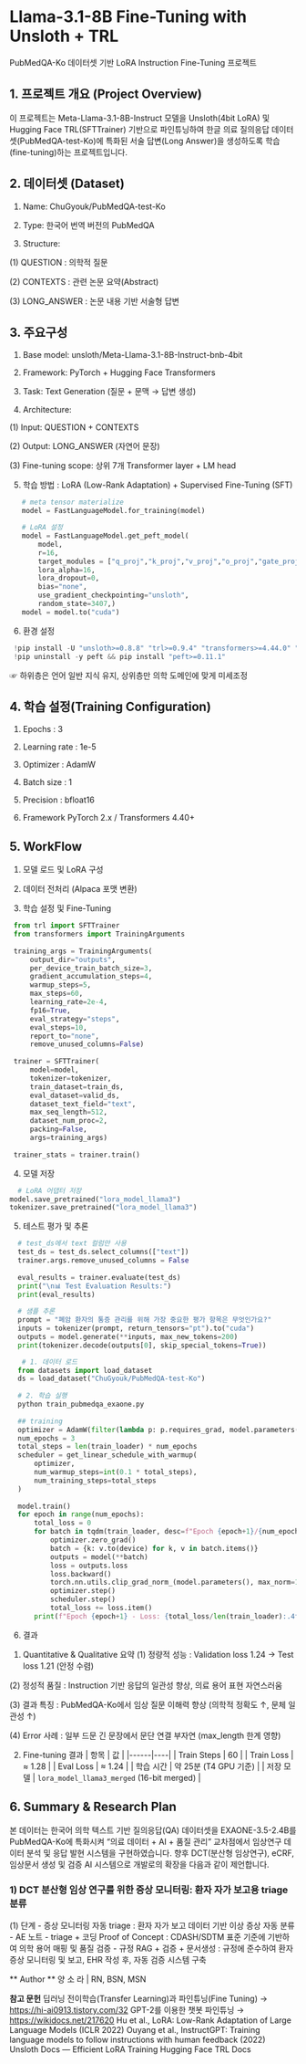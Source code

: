 # Llama-3.1-8B Fine-Tuning with Unsloth + TRL
PubMedQA-Ko 데이터셋 기반 LoRA Instruction Fine-Tuning 프로젝트

## 1. 프로젝트 개요 (Project Overview)

이 프로젝트는 Meta-Llama-3.1-8B-Instruct 모델을 Unsloth(4bit LoRA) 및 Hugging Face TRL(SFTTrainer) 기반으로 파인튜닝하여 한글 의료 질의응답 데이터셋(PubMedQA-test-Ko)에 특화된 서술 답변(Long Answer)을 생성하도록 학습(fine-tuning)하는 프로젝트입니다.

## 2. 데이터셋 (Dataset)

 1) Name: ChuGyouk/PubMedQA-test-Ko

 2) Type: 한국어 번역 버전의 PubMedQA

 3) Structure:
 
  (1) QUESTION :	의학적 질문
  
  (2) CONTEXTS : 관련 논문 요약(Abstract)
  
  (3) LONG_ANSWER : 논문 내용 기반 서술형 답변

## 3. 주요구성

 1) Base model: unsloth/Meta-Llama-3.1-8B-Instruct-bnb-4bit

 2) Framework: PyTorch + Hugging Face Transformers

 3) Task: Text Generation (질문 + 문맥 → 답변 생성)

 4) Architecture:

  (1) Input: QUESTION + CONTEXTS

  (2) Output: LONG_ANSWER (자연어 문장)

  (3) Fine-tuning scope: 상위 7개 Transformer layer + LM head

 5) 학습 방법 : LoRA (Low-Rank Adaptation) + Supervised Fine-Tuning (SFT)
 
``` python
   # meta tensor materialize
   model = FastLanguageModel.for_training(model)

   # LoRA 설정
   model = FastLanguageModel.get_peft_model(
       model,
       r=16,
       target_modules = ["q_proj","k_proj","v_proj","o_proj","gate_proj","up_proj","down_proj"],
       lora_alpha=16,
       lora_dropout=0,
       bias="none",
       use_gradient_checkpointing="unsloth",
       random_state=3407,)
   model = model.to("cuda")
```

 6) 환경 설정 
  ``` python
   !pip install -U "unsloth>=0.8.8" "trl>=0.9.4" "transformers>=4.44.0" "accelerate>=0.33.0" "bitsandbytes>=0.43.1" "datasets" "scikit-learn"
   !pip uninstall -y peft && pip install "peft>=0.11.1"
```
☞ 하위층은 언어 일반 지식 유지, 상위층만 의학 도메인에 맞게 미세조정

## 4. 학습 설정(Training Configuration)
 1) Epochs : 3
 
 2) Learning rate :	1e-5
 
 3) Optimizer :	AdamW
 
 4) Batch size : 1
 
 5) Precision : bfloat16
 
 6) Framework	PyTorch 2.x / Transformers 4.40+

## 5. WorkFlow 

 1) 모델 로드 및 LoRA 구성
 
 2) 데이터 전처리 (Alpaca 포맷 변환)
 
 3) 학습 설정 및 Fine-Tuning
    
  ```python 
   from trl import SFTTrainer
   from transformers import TrainingArguments
   
   training_args = TrainingArguments(
       output_dir="outputs",
       per_device_train_batch_size=3,
       gradient_accumulation_steps=4,
       warmup_steps=5,
       max_steps=60,
       learning_rate=2e-4,
       fp16=True,
       eval_strategy="steps",
       eval_steps=10,
       report_to="none",
       remove_unused_columns=False)
   
   trainer = SFTTrainer(
       model=model,
       tokenizer=tokenizer,
       train_dataset=train_ds,
       eval_dataset=valid_ds,
       dataset_text_field="text",
       max_seq_length=512,
       dataset_num_proc=2,
       packing=False,
       args=training_args)
   
   trainer_stats = trainer.train()
 ```

 4) 모델 저장
```python 
  # LoRA 어댑터 저장
model.save_pretrained("lora_model_llama3")
tokenizer.save_pretrained("lora_model_llama3")
```

 5) 테스트 평가 및 추론
 ```python 
   # test_ds에서 text 컬럼만 사용
   test_ds = test_ds.select_columns(["text"])
   trainer.args.remove_unused_columns = False
   
   eval_results = trainer.evaluate(test_ds)
   print("\n📊 Test Evaluation Results:")
   print(eval_results)
   
   # 샘플 추론
   prompt = "폐암 환자의 통증 관리를 위해 가장 중요한 평가 항목은 무엇인가요?"
   inputs = tokenizer(prompt, return_tensors="pt").to("cuda")
   outputs = model.generate(**inputs, max_new_tokens=200)
   print(tokenizer.decode(outputs[0], skip_special_tokens=True))

    # 1. 데이터 로드
   from datasets import load_dataset
   ds = load_dataset("ChuGyouk/PubMedQA-test-Ko")
   
   # 2. 학습 실행
   python train_pubmedqa_exaone.py 
   
   ## training 
   optimizer = AdamW(filter(lambda p: p.requires_grad, model.parameters()), lr=1e-5)
   num_epochs = 3
   total_steps = len(train_loader) * num_epochs
   scheduler = get_linear_schedule_with_warmup(
       optimizer,
       num_warmup_steps=int(0.1 * total_steps),
       num_training_steps=total_steps
   )
   
   model.train()
   for epoch in range(num_epochs):
       total_loss = 0
       for batch in tqdm(train_loader, desc=f"Epoch {epoch+1}/{num_epochs}"):
           optimizer.zero_grad()
           batch = {k: v.to(device) for k, v in batch.items()}
           outputs = model(**batch)
           loss = outputs.loss
           loss.backward()
           torch.nn.utils.clip_grad_norm_(model.parameters(), max_norm=1.0)
           optimizer.step()
           scheduler.step()
           total_loss += loss.item()
       print(f"Epoch {epoch+1} - Loss: {total_loss/len(train_loader):.4f}")
```
6. 결과
 1) Quantitative & Qualitative 요약
  (1) 정량적 성능 : Validation loss 1.24 → Test loss 1.21 (안정 수렴)
 
  (2) 정성적 품질 : Instruction 기반 응답의 일관성 향상, 의료 용어 표현 자연스러움
 
  (3) 결과 특징 : PubMedQA-Ko에서 임상 질문 이해력 향상 (의학적 정확도 ↑, 문체 일관성 ↑)
 
  (4) Error 사례 : 일부 드문 긴 문장에서 문단 연결 부자연 (max_length 한계 영향)
  
 2) Fine-tuning 결과
    | 항목 | 값 |
    |------|----|
    | Train Steps | 60 |
    | Train Loss | ≈ 1.28 |
    | Eval Loss | ≈ 1.24 |
    | 학습 시간 | 약 25분 (T4 GPU 기준) |
    | 저장 모델 | `lora_model_llama3_merged` (16-bit merged) | 
## 6. Summary & Research Plan
본 데이터는 한국어 의학 텍스트 기반 질의응답(QA) 데이터셋을 EXAONE-3.5-2.4B를 PubMedQA-Ko에 특화시켜 “의료 데이터 + AI + 품질 관리” 교차점에서 임상연구 데이터 분석 및 응답 발현 시스템을 구현하였습니다.
향후 DCT(분산형 임상연구), eCRF, 임상문서 생성 및 검증 AI 시스템으로 개발로의 확장을 다음과 같이 제언합니다. 

 ### 1) DCT 분산형 임상 연구를 위한 증상 모니터링: 환자 자가 보고용 triage 분류 
   (1) 단계 
      - 증상 모니터링 자동 triage
        : 환자 자가 보고 데이터 기반 이상 증상 자동 분류
      - AE 노트 - triage + 코딩 Proof of Concept
        : CDASH/SDTM 표준 기준에 기반하여 의학 용어 매핑 및 품질 검증 
      - 규정 RAG + 검증 + 문서생성 
        : 규정에 준수하여 환자 증상 모니터링 및 보고, EHR 작성 후, 자동 검증 시스템 구축 
        
** Author ** 
양 소 라 | RN, BSN, MSN

**참고 문헌**
딥러닝 전이학습(Transfer Learning)과 파인튜닝(Fine Tuning) → https://hi-ai0913.tistory.com/32
GPT-2를 이용한 챗봇 파인튜닝 → https://wikidocs.net/217620
Hu et al., LoRA: Low-Rank Adaptation of Large Language Models (ICLR 2022)
Ouyang et al., InstructGPT: Training language models to follow instructions with human feedback (2022)
Unsloth Docs — Efficient LoRA Training
Hugging Face TRL Docs
